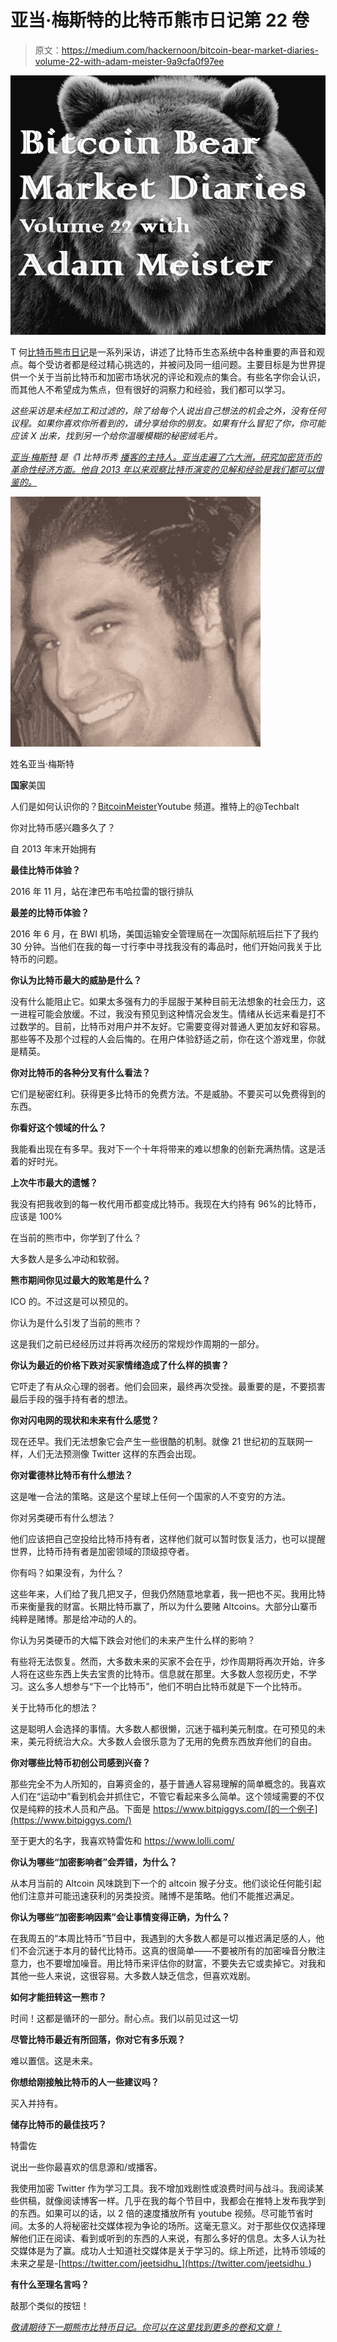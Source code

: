 # 亚当·梅斯特的比特币熊市日记第 22 卷

> 原文：<https://medium.com/hackernoon/bitcoin-bear-market-diaries-volume-22-with-adam-meister-9a9cfa0f97ee>

![](img/c02020e2a8649472fee61a8c04cb3d23.png)

T 何[比特币熊市日记](https://hackernoon.com/@piratebeachbum)是一系列采访，讲述了比特币生态系统中各种重要的声音和观点。每个受访者都是经过精心挑选的，并被问及同一组问题。主要目标是为世界提供一个关于当前比特币和加密市场状况的评论和观点的集合。有些名字你会认识，而其他人不希望成为焦点，但有很好的洞察力和经验，我们都可以学习。

*这些采访是未经加工和过滤的，除了给每个人说出自己想法的机会之外，没有任何议程。如果你喜欢你所看到的，请分享给你的朋友。如果有什么冒犯了你，你可能应该 X 出来，找到另一个给你温暖模糊的秘密绒毛片。*

[*亚当·梅斯特*](https://www.youtube.com/playlist?list=PLLgyAakZPtCVQKl6naVHUfOiICFG8BYMp) *是《1 比特币秀* [*播客的主持人。亚当走遍了六大洲，研究加密货币的革命性经济方面。他自 2013 年以来观察比特币演变的见解和经验是我们都可以借鉴的。*](https://www.youtube.com/playlist?list=PLLgyAakZPtCVQKl6naVHUfOiICFG8BYMp)

![](img/39018c3b8318dc83b1978794bbdc3f45.png)

姓名亚当·梅斯特

**国家**美国

人们是如何认识你的？[BitcoinMeister](https://www.youtube.com/playlist?list=PLLgyAakZPtCVQKl6naVHUfOiICFG8BYMp)Youtube 频道。推特上的@Techbalt

你对比特币感兴趣多久了？

自 2013 年末开始拥有

**最佳比特币体验？**

2016 年 11 月，站在津巴布韦哈拉雷的银行排队

**最差的比特币体验？**

2016 年 6 月，在 BWI 机场，美国运输安全管理局在一次国际航班后拦下了我约 30 分钟。当他们在我的每一寸行李中寻找我没有的毒品时，他们开始问我关于比特币的问题。

**你认为比特币最大的威胁是什么？**

没有什么能阻止它。如果太多强有力的手屈服于某种目前无法想象的社会压力，这一进程可能会放缓。不过，我没有预见到这种情况会发生。情绪从长远来看是打不过数学的。目前，比特币对用户并不友好。它需要变得对普通人更加友好和容易。那些等不及那个过程的人会后悔的。在用户体验舒适之前，你在这个游戏里，你就是精英。

**你对比特币的各种分叉有什么看法？**

它们是秘密红利。获得更多比特币的免费方法。不是威胁。不要买可以免费得到的东西。

**你看好这个领域的什么？**

我能看出现在有多早。我对下一个十年将带来的难以想象的创新充满热情。这是活着的好时光。

**上次牛市最大的遗憾？**

我没有把我收到的每一枚代用币都变成比特币。我现在大约持有 96%的比特币，应该是 100%

在当前的熊市中，你学到了什么？

大多数人是多么冲动和软弱。

**熊市期间你见过最大的败笔是什么？**

ICO 的。不过这是可以预见的。

你认为是什么引发了当前的熊市？

这是我们之前已经经历过并将再次经历的常规炒作周期的一部分。

**你认为最近的价格下跌对买家情绪造成了什么样的损害？**

它吓走了有从众心理的弱者。他们会回来，最终再次受挫。最重要的是，不要损害最后手段的强手持有者的想法。

**你对闪电网的现状和未来有什么感觉？**

现在还早。我们无法想象它会产生一些很酷的机制。就像 21 世纪初的互联网一样，人们无法预测像 Twitter 这样的东西会出现。

**你对霍德林比特币有什么想法？**

这是唯一合法的策略。这是这个星球上任何一个国家的人不变穷的方法。

你对另类硬币有什么想法？

他们应该把自己空投给比特币持有者，这样他们就可以暂时恢复活力，也可以提醒世界，比特币持有者是加密领域的顶级掠夺者。

你有吗？如果没有，为什么？

这些年来，人们给了我几把叉子，但我仍然随意地拿着，我一把也不买。我用比特币来衡量我的财富。长期比特币赢了，所以为什么要赌 Altcoins。大部分山寨币纯粹是赌博。那是给冲动的人的。

你认为另类硬币的大幅下跌会对他们的未来产生什么样的影响？

有些将无法恢复。然而，大多数未来的买家不会在乎，炒作周期将再次开始，许多人将在这些东西上失去宝贵的比特币。信息就在那里。大多数人忽视历史，不学习。这么多人想参与“下一个比特币”，他们不明白比特币就是下一个比特币。

关于比特币化的想法？

这是聪明人会选择的事情。大多数人都很懒，沉迷于福利美元制度。在可预见的未来，美元将统治大众。大多数人会很乐意为了无用的免费东西放弃他们的自由。

**你对哪些比特币初创公司感到兴奋？**

那些完全不为人所知的，自筹资金的，基于普通人容易理解的简单概念的。我喜欢人们在“运动中”看到机会并抓住它，不管它看起来多么简单。这个领域需要的不仅仅是纯粹的技术人员和产品。下面是 https://www.bitpiggys.com/[的一个例子](https://www.bitpiggys.com/)

至于更大的名字，我喜欢特雷佐和 https://www.lolli.com/

**你认为哪些“加密影响者”会弄错，为什么？**

从本月当前的 Altcoin 风味跳到下一个的 altcoin 猴子分支。他们谈论任何能引起他们注意并可能迅速获利的另类投资。赌博不是策略。他们不能推迟满足。

**你认为哪些“加密影响因素”会让事情变得正确，为什么？**

在我周五的“本周比特币”节目中，我遇到的大多数人都是可以推迟满足感的人，他们不会沉迷于本月的替代比特币。这真的很简单——不要被所有的加密噪音分散注意力，也不要增加噪音。用比特币来评估你的财富，不要失去它或卖掉它。对我和其他一些人来说，这很容易。大多数人缺乏信念，但喜欢戏剧。

**如何才能扭转这一熊市？**

时间！这都是循环的一部分。耐心点。我们以前见过这一切

**尽管比特币最近有所回落，你对它有多乐观？**

难以置信。这是未来。

**你想给刚接触比特币的人一些建议吗？**

买入并持有。

**储存比特币的最佳技巧？**

特雷佐

说出一些你最喜欢的信息源和/或播客。

我使用加密 Twitter 作为学习工具。我不增加戏剧性或浪费时间与战斗。我阅读某些供稿，就像阅读博客一样。几乎在我的每个节目中，我都会在推特上发布我学到的东西。如果可以的话，以 2 倍的速度播放所有 youtube 视频。尽可能节省时间。太多的人将秘密社交媒体视为争论的场所。这毫无意义。对于那些仅仅选择理解他们正在阅读、看到或听到的东西的人来说，有那么多好的信息。太多人认为社交媒体是为了赢。成功人士知道社交媒体是关于学习的。综上所述，比特币领域的未来之星是-[https://twitter.com/jeetsidhu_](https://twitter.com/jeetsidhu_)

**有什么至理名言吗？**

敲那个类似的按钮！

[*敬请期待下一期熊市比特币日记。你可以在这里找到更多的卷和文章！*](https://hackernoon.com/@piratebeachbum)